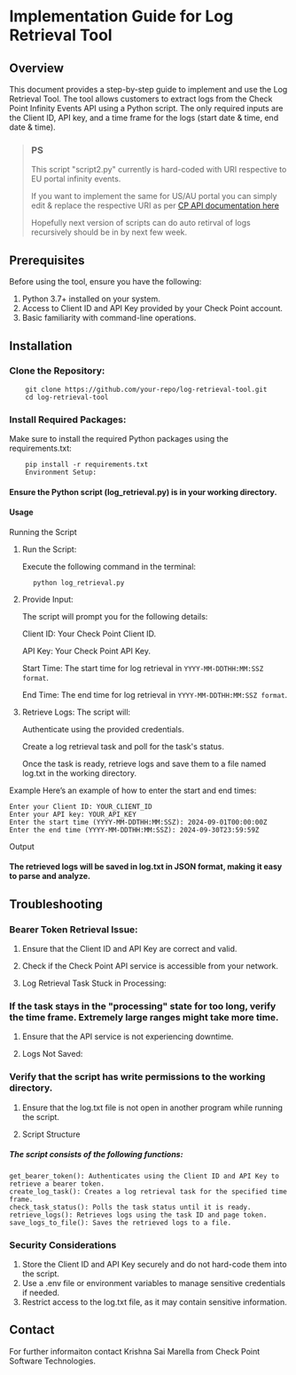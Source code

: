 # Implementation Guide for Log Retrieval Tool

## Overview

This document provides a step-by-step guide to implement and use the Log Retrieval Tool. The tool allows customers to extract logs from the Check Point Infinity Events API using a Python script. The only required inputs are the Client ID, API key, and a time frame for the logs (start date & time, end date & time).

> ### PS
> This script "script2.py" currently is hard-coded with URI respective to EU portal infinity events.
>
> If you want to implement the same for US/AU portal you can simply edit & replace the respective URI as per [CP API documentation here](https://app.swaggerhub.com/apis-docs/Check-Point/infinity-events-api/1.0.0#/Search%20Event%20Logs/logsQuery)
>
> Hopefully next version of scripts can do auto retirval of logs recursively should be in by next few week.

## Prerequisites
Before using the tool, ensure you have the following:

1. Python 3.7+ installed on your system.
2. Access to Client ID and API Key provided by your Check Point account.
3. Basic familiarity with command-line operations.

## Installation
### Clone the Repository:

```
    git clone https://github.com/your-repo/log-retrieval-tool.git
    cd log-retrieval-tool
```
### Install Required Packages:

Make sure to install the required Python packages using the requirements.txt:
```
    pip install -r requirements.txt
    Environment Setup:
```

#### Ensure the Python script (log_retrieval.py) is in your working directory.
#### Usage
Running the Script

1. Run the Script:

      Execute the following command in the terminal:
```
      python log_retrieval.py
```

2. Provide Input:

    The script will prompt you for the following details:


    Client ID: Your Check Point Client ID.

    API Key: Your Check Point API Key.

    Start Time: The start time for log retrieval in ```YYYY-MM-DDTHH:MM:SSZ format```.

    End Time: The end time for log retrieval in ```YYYY-MM-DDTHH:MM:SSZ format```.

3. Retrieve Logs:
    The script will:

    Authenticate using the provided credentials.

    Create a log retrieval task and poll for the task's status.

    Once the task is ready, retrieve logs and save them to a file named log.txt in the working directory.

Example
Here’s an example of how to enter the start and end times:

```
Enter your Client ID: YOUR_CLIENT_ID
Enter your API key: YOUR_API_KEY
Enter the start time (YYYY-MM-DDTHH:MM:SSZ): 2024-09-01T00:00:00Z
Enter the end time (YYYY-MM-DDTHH:MM:SSZ): 2024-09-30T23:59:59Z
```

Output
#### The retrieved logs will be saved in log.txt in JSON format, making it easy to parse and analyze.

## Troubleshooting
### Bearer Token Retrieval Issue:
  
  1. Ensure that the Client ID and API Key are correct and valid.
  
  2. Check if the Check Point API service is accessible from your network.
  
  3. Log Retrieval Task Stuck in Processing:

### If the task stays in the "processing" state for too long, verify the time frame. Extremely large ranges might take more time.
  
  1. Ensure that the API service is not experiencing downtime.
  
  2. Logs Not Saved:

### Verify that the script has write permissions to the working directory.
  
  1. Ensure that the log.txt file is not open in another program while running the script.
  
  2. Script Structure

##### The script consists of the following functions:

```
get_bearer_token(): Authenticates using the Client ID and API Key to retrieve a bearer token.
create_log_task(): Creates a log retrieval task for the specified time frame.
check_task_status(): Polls the task status until it is ready.
retrieve_logs(): Retrieves logs using the task ID and page token.
save_logs_to_file(): Saves the retrieved logs to a file.
```

### Security Considerations

1. Store the Client ID and API Key securely and do not hard-code them into the script.
2. Use a .env file or environment variables to manage sensitive credentials if needed.
3. Restrict access to the log.txt file, as it may contain sensitive information.

## Contact

For further informaiton contact Krishna Sai Marella from Check Point Software Technologies.
